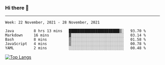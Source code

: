 ### Hi there 👋
---
<!--START_SECTION:waka-->
```text
Week: 22 November, 2021 - 28 November, 2021

Java         8 hrs 13 mins   ███████████████████████▒░   93.70 % 
Markdown     16 mins         ▓░░░░░░░░░░░░░░░░░░░░░░░░   03.14 % 
Bash         8 mins          ▒░░░░░░░░░░░░░░░░░░░░░░░░   01.58 % 
JavaScript   4 mins          ▒░░░░░░░░░░░░░░░░░░░░░░░░   00.78 % 
YAML         2 mins          ░░░░░░░░░░░░░░░░░░░░░░░░░   00.48 % 
```
<!--END_SECTION:waka-->

[![Top Langs](https://github-readme-stats.vercel.app/api/top-langs/?username=HyunAh-iia&layout=compact)](https://github.com/anuraghazra/github-readme-stats)
<!--
**HyunAh-iia/HyunAh-iia** is a ✨ _special_ ✨ repository because its `README.md` (this file) appears on your GitHub profile.

Here are some ideas to get you started:

- 🔭 I’m currently working on ...
- 🌱 I’m currently learning ...
- 👯 I’m looking to collaborate on ...
- 🤔 I’m looking for help with ...
- 💬 Ask me about ...
- 📫 How to reach me: ...
- 😄 Pronouns: ...
- ⚡ Fun fact: ...
-->

